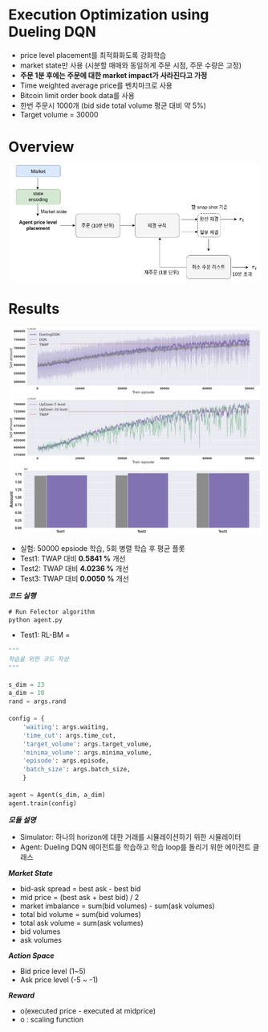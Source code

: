 # Execution Optimization using Dueling DQN
- price level placement를 최적화화도록 강화학습
- market state만 사용 (시분할 매매와 동일하게 주문 시점, 주문 수량은 고정)
- **주문 1분 후에는 주문에 대한 market impact가 사라진다고 가정**
- Time weighted average price를 벤치마크로 사용 
- Bitcoin limit order book data를 사용 
- 한번 주문시 1000개 (bid side total volume 평균 대비 약 5%)
- Target volume = 30000 <br>

# Overview 

![](result/overview_.png)

# Results

![](result/output.png)
![](result/output3.png)
![](result/output2.png)

- 실험: 50000 epsiode 학습, 5회 병렬 학습 후 평균 플롯
- Test1: TWAP 대비 **0.5841 %** 개선
- Test2: TWAP 대비 **4.0236 %** 개선
- Test3: TWAP 대비 **0.0050 %** 개선

***코드 실행***

    # Run Felector algorithm
    python agent.py

- Test1: RL-BM = 
```python
"""
학습을 위한 코드 작성
"""

s_dim = 23
a_dim = 10
rand = args.rand

config = {
    'waiting': args.waiting,
    'time_cut': args.time_cut,
    'target_volume': args.target_volume,
    'minima_volume': args.minima_volume,
    'episode': args.episode,
    'batch_size': args.batch_size,
    }

agent = Agent(s_dim, a_dim)
agent.train(config)
```

***모듈 설명***
- Simulator: 하나의 horizon에 대한 거래를 시뮬레이션하기 위한 시뮬레이터
- Agent: Dueling DQN 에이전트를 학습하고 학습 loop를 돌리기 위한 에이전트 클래스

***Market State***
- bid-ask spread = best ask - best bid
- mid price = (best ask + best bid) / 2
- market imbalance = sum(bid volumes) - sum(ask volumes)
- total bid volume = sum(bid volumes)
- total ask volume = sum(ask volumes)
- bid volumes
- ask volumes

***Action Space***
- Bid price level (1~5)
- Ask price level (-5 ~ -1)

***Reward***
- o(executed price - executed at midprice)
- o : scaling function
